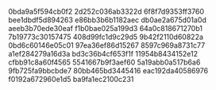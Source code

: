 0bda9a5f594cb0f2
2d252c036ab3322d
6f8f7d9353ff3760
bee1dbdf5d894263
e86bb3b6b1182aec
db0ae2a675d01a0d
aeeb3b70ede30eaf
f1b0bae025a199d3
64a0c818671270b1
7b19773c30157475
408d99fc1d9c29d5
9b42f2110d60822a
0bd6c60146e05c01
97ea36ef86d15267
8597c969a8731c77
a1ef284279a16d3a
bd3c36b4cf653f1f
11954b8434152e12
cfbb91c8a60f4565
5541667b9f3aef60
5a19abb0a517b6a6
9fb725fa9bbcbde7
80bb465bd3445416
eac192da40586976
f0192a672960e1d5
ba9fa1ec2100c231
